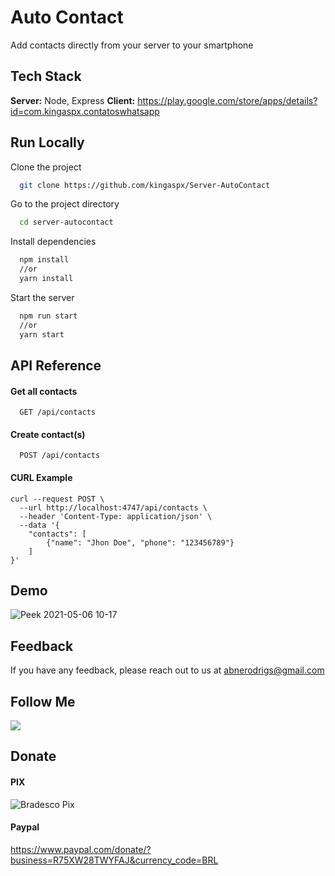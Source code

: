 
# Auto Contact

Add contacts directly from your server to your smartphone


## Tech Stack

**Server:** Node, Express
**Client:** https://play.google.com/store/apps/details?id=com.kingaspx.contatoswhatsapp

  
## Run Locally

Clone the project

```bash
  git clone https://github.com/kingaspx/Server-AutoContact
```

Go to the project directory

```bash
  cd server-autocontact
```

Install dependencies

```bash
  npm install
  //or
  yarn install
```

Start the server

```bash
  npm run start
  //or
  yarn start
```

  
## API Reference

#### Get all contacts

```http
  GET /api/contacts
```

#### Create contact(s)

```http
  POST /api/contacts
```

#### CURL Example

```shell
curl --request POST \
  --url http://localhost:4747/api/contacts \
  --header 'Content-Type: application/json' \
  --data '{	
	"contacts": [		
		{"name": "Jhon Doe", "phone": "123456789"}
	]
}'
```

  
## Demo

![Peek 2021-05-06 10-17](https://user-images.githubusercontent.com/40338524/117304567-4438ef80-ae54-11eb-9a4a-82bafd639eed.gif)

  
## Feedback

If you have any feedback, please reach out to us at abnerodrigs@gmail.com

## Follow Me

<a href="https://instagram.com/rodriguesabner_"><img src="https://img.shields.io/badge/instagram-E4405F.svg?style=for-the-badge&logo=instagram&logoColor=white"/></a>

  
## Donate


#### PIX
![Bradesco Pix](https://user-images.githubusercontent.com/40338524/117305365-11dbc200-ae55-11eb-9ee7-a57070e35c59.jpg)

#### Paypal
https://www.paypal.com/donate/?business=R75XW28TWYFAJ&currency_code=BRL

  
